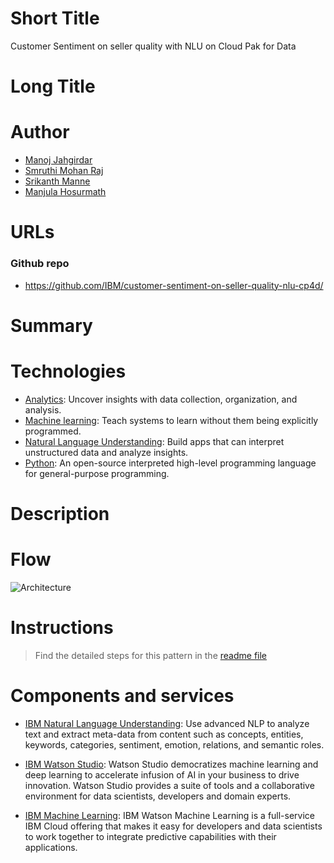 # Short Title

Customer Sentiment on seller quality with NLU on Cloud Pak for Data

# Long Title



# Author
* [Manoj Jahgirdar](https://www.linkedin.com/in/manoj-jahgirdar-6b5b33142/)
* [Smruthi Mohan Raj](https://www.linkedin.com/in/smruthi-raj-mohan-143088145/)
* [Srikanth Manne]()
* [Manjula Hosurmath](https://www.linkedin.com/in/manjula-g-hosurmath-0b47031)

# URLs

### Github repo

* https://github.com/IBM/customer-sentiment-on-seller-quality-nlu-cp4d/

# Summary


# Technologies

* [Analytics](https://developer.ibm.com/technologies/analytics/): Uncover insights with data collection, organization, and analysis.
* [Machine learning](https://developer.ibm.com/technologies/machine-learning/): Teach systems to learn without them being explicitly programmed.
* [Natural Language Understanding](https://developer.ibm.com/technologies/natural-language-processing/): Build apps that can interpret unstructured data and analyze insights.
* [Python](https://developer.ibm.com/technologies/python): An open-source interpreted high-level programming language for general-purpose programming.

# Description



# Flow

![Architecture]()

# Instructions

> Find the detailed steps for this pattern in the [readme file](https://github.com/IBM/customer-sentiment-on-seller-quality-nlu-cp4d/blob/master/README.md)


# Components and services

* [IBM Natural Language Understanding](https://cloud.ibm.com/catalog/services/natural-language-understanding): Use advanced NLP to analyze text and extract meta-data from content such as concepts, entities, keywords, categories, sentiment, emotion, relations, and semantic roles.

* [IBM Watson Studio](https://cloud.ibm.com/catalog/services/watson-studio): Watson Studio democratizes machine learning and deep learning to accelerate infusion of AI in your business to drive innovation. Watson Studio provides a suite of tools and a collaborative environment for data scientists, developers and domain experts.

* [IBM Machine Learning](https://cloud.ibm.com/catalog/services/machine-learning): IBM Watson Machine Learning is a full-service IBM Cloud offering that makes it easy for developers and data scientists to work together to integrate predictive capabilities with their applications.
